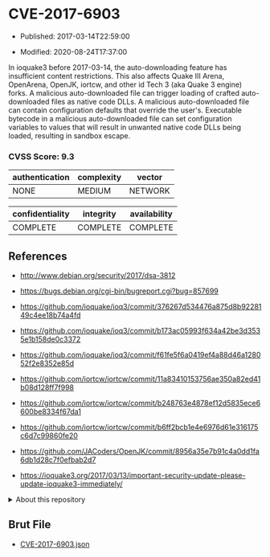 # CVE-2017-6903

- Published: 2017-03-14T22:59:00

- Modified: 2020-08-24T17:37:00

In ioquake3 before 2017-03-14, the auto-downloading feature has insufficient content restrictions. This also affects Quake III Arena, OpenArena, OpenJK, iortcw, and other id Tech 3 (aka Quake 3 engine) forks. A malicious auto-downloaded file can trigger loading of crafted auto-downloaded files as native code DLLs. A malicious auto-downloaded file can contain configuration defaults that override the user's. Executable bytecode in a malicious auto-downloaded file can set configuration variables to values that will result in unwanted native code DLLs being loaded, resulting in sandbox escape.

### CVSS Score: **9.3**

| authentication | complexity | vector |
| --- | --- | --- |
| NONE | MEDIUM | NETWORK |

| confidentiality | integrity | availability |
| --- | --- | --- |
| COMPLETE | COMPLETE | COMPLETE |

## References

* http://www.debian.org/security/2017/dsa-3812

* https://bugs.debian.org/cgi-bin/bugreport.cgi?bug=857699

* https://github.com/ioquake/ioq3/commit/376267d534476a875d8b9228149c4ee18b74a4fd

* https://github.com/ioquake/ioq3/commit/b173ac05993f634a42be3d3535e1b158de0c3372

* https://github.com/ioquake/ioq3/commit/f61fe5f6a0419ef4a88d46a128052f2e8352e85d

* https://github.com/iortcw/iortcw/commit/11a83410153756ae350a82ed41b08d128ff7f998

* https://github.com/iortcw/iortcw/commit/b248763e4878ef12d5835ece6600be8334f67da1

* https://github.com/iortcw/iortcw/commit/b6ff2bcb1e4e6976d61e316175c6d7c99860fe20

* https://github.com/JACoders/OpenJK/commit/8956a35e7b91c4a0dd1fa6db1d28c7f0efbab2d7

* https://ioquake3.org/2017/03/13/important-security-update-please-update-ioquake3-immediately/

<details>
<summary>About this repository</summary> 

  This repository is part of the project [Live Hack CVE](https://github.com/Live-Hack-CVE). Main website can be found [www.live-hack.org](https://www.live-hack.org) 
  
  Made by [Sn0wAlice](https://github.com/Sn0wAlice) for the people that care about security and need to have a feed of the latest CVEs. Hope you enjoy it, don't forget to star the repo and follow me on [Twitter](https://twitter.com/Sn0wAlice) and [Github](https://github.com/Sn0wAlice). And that is my [personnal website](https://www.alice-snow.me/)

  - [Home Page](https://github.com/Live-Hack-CVE)
  - [Framework](https://github.com/Live-Hack-CVE/cve-framework)
  - [CVE database](https://github.com/Live-Hack-CVE/full_database)
  - [Changelog](https://github.com/Live-Hack-CVE/Changelog)
</details>

## Brut File

* [CVE-2017-6903.json](https://raw.githubusercontent.com/Live-Hack-CVE/full_database/main/cves/2017/CVE-2017-6903.json)

